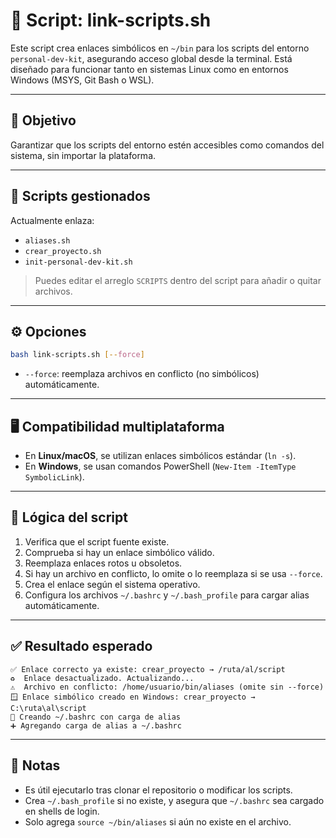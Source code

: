 # 🔗 Script: link-scripts.sh

Este script crea enlaces simbólicos en `~/bin` para los scripts del entorno `personal-dev-kit`, asegurando acceso global desde la terminal. Está diseñado para funcionar tanto en sistemas Linux como en entornos Windows (MSYS, Git Bash o WSL).

---

## 🎯 Objetivo

Garantizar que los scripts del entorno estén accesibles como comandos del sistema, sin importar la plataforma.

---

## 🧰 Scripts gestionados

Actualmente enlaza:

- `aliases.sh`
- `crear_proyecto.sh`
- `init-personal-dev-kit.sh`

> Puedes editar el arreglo `SCRIPTS` dentro del script para añadir o quitar archivos.

---

## ⚙️ Opciones

```bash
bash link-scripts.sh [--force]
```

- `--force`: reemplaza archivos en conflicto (no simbólicos) automáticamente.

---

## 🖥️ Compatibilidad multiplataforma

- En **Linux/macOS**, se utilizan enlaces simbólicos estándar (`ln -s`).
- En **Windows**, se usan comandos PowerShell (`New-Item -ItemType SymbolicLink`).

---

## 🧩 Lógica del script

1. Verifica que el script fuente existe.
2. Comprueba si hay un enlace simbólico válido.
3. Reemplaza enlaces rotos u obsoletos.
4. Si hay un archivo en conflicto, lo omite o lo reemplaza si se usa `--force`.
5. Crea el enlace según el sistema operativo.
6. Configura los archivos `~/.bashrc` y `~/.bash_profile` para cargar alias automáticamente.

---

## ✅ Resultado esperado

```text
✅ Enlace correcto ya existe: crear_proyecto → /ruta/al/script
♻️  Enlace desactualizado. Actualizando...
⚠️  Archivo en conflicto: /home/usuario/bin/aliases (omite sin --force)
🪟 Enlace simbólico creado en Windows: crear_proyecto → C:\ruta\al\script
📄 Creando ~/.bashrc con carga de alias
➕ Agregando carga de alias a ~/.bashrc
```

---

## 📎 Notas

- Es útil ejecutarlo tras clonar el repositorio o modificar los scripts.
- Crea `~/.bash_profile` si no existe, y asegura que `~/.bashrc` sea cargado en shells de login.
- Solo agrega `source ~/bin/aliases` si aún no existe en el archivo.
